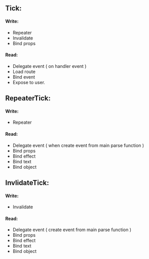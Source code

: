 ## Tick:
#### Write:
- Repeater
- Invalidate
- Bind props

#### Read:
- Delegate event ( on handler event )
- Load route
- Bind event
- Expose to user.

## RepeaterTick:
#### Write:
- Repeater

#### Read:
- Delegate event ( when create event from main parse function )
- Bind props
- Bind effect
- Bind text
- Bind object

## InvlidateTick:
#### Write:
- Invalidate

#### Read:
- Delegate event ( create event from main parse function )
- Bind props
- Bind effect
- Bind text
- Bind object
